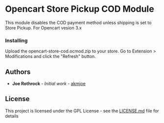 # Opencart Store Pickup COD Module
This module disables the COD payment method unless shipping is set to Store Pickup.
For Opencart vesion 3.x

### Installing

Upload the opencart-store-cod.ocmod.zip to your store. Go to Extension > Modifications and click the "Refresh" button.

## Authors

* **Joe Rothrock** - *Initial work* - [akmjoe](https://github.com/akmjoe)

## License

This project is licensed under the GPL License - see the [LICENSE.md](LICENSE.md) file for details




